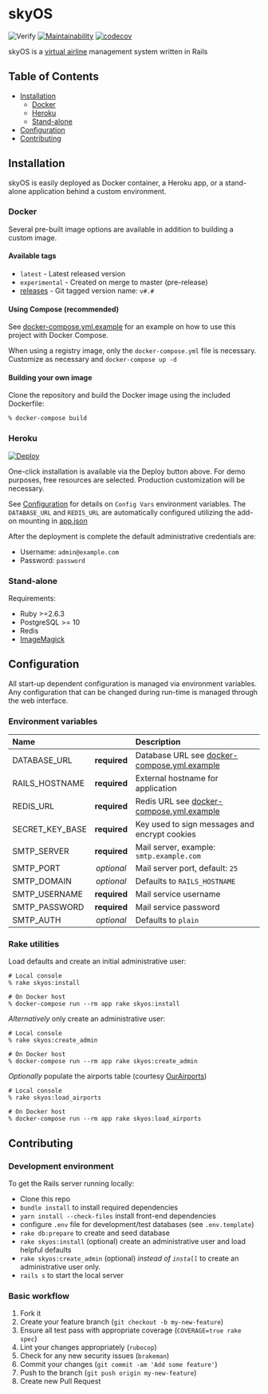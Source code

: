 # skyOS

![Verify](https://github.com/lonestarvirtual/skyOS/workflows/Verify/badge.svg)
[![Maintainability](https://api.codeclimate.com/v1/badges/5d90db83c1ed525e2beb/maintainability)](https://codeclimate.com/github/lonestarvirtual/skyOS/maintainability)
[![codecov](https://codecov.io/gh/lonestarvirtual/skyOS/branch/master/graph/badge.svg)](https://codecov.io/gh/lonestarvirtual/skyOS)

skyOS is a [virtual airline](https://en.wikipedia.org/wiki/Virtual_airline_(hobby))
management system written in Rails

## Table of Contents
* [Installation](#installation)
  * [Docker](#docker)
  * [Heroku](#heroku)
  * [Stand-alone](#stand-alone)
* [Configuration](#configuration)
* [Contributing](#contributing)

## Installation
skyOS is easily deployed as Docker container, a Heroku app, or a 
stand-alone application behind a custom environment.

### Docker
Several pre-built image options are available in addition to building a
custom image. 

#### Available tags
* `latest` - Latest released version
* `experimental` - Created on merge to master (pre-release)
* [releases](https://github.com/lonestarvirtual/skyOS/releases) - 
Git tagged version name: `v#.#`

#### Using Compose (recommended)
See [docker-compose.yml.example](docker-compose.yml.example) for an example on
how to use this project with Docker Compose.

When using a registry image, only the `docker-compose.yml` file is necessary.
Customize as necessary and `docker-compose up -d`

#### Building your own image
Clone the repository and build the Docker image using the included Dockerfile:
```
% docker-compose build
```

### Heroku
[![Deploy](https://www.herokucdn.com/deploy/button.svg)](https://heroku.com/deploy)

One-click installation is available via the Deploy button above. For demo 
purposes, free resources are selected. Production customization will 
be necessary.

See [Configuration](#configuration) for details on `Config Vars` 
environment variables. The `DATABASE_URL` and `REDIS_URL` are automatically
configured utilizing the add-on mounting in [app.json](app.json)

After the deployment is complete the default administrative credentials are:
  * Username: `admin@example.com`
  * Password: `password`
  
### Stand-alone

Requirements:
* Ruby >=2.6.3
* PostgreSQL >= 10
* Redis
* [ImageMagick](https://imagemagick.org/)

## Configuration
All start-up dependent configuration is managed via environment variables. Any
configuration that can be changed during run-time is managed through the web
interface.

### Environment variables
| Name                  |             | Description                                                               |
| :---                  |   :----:    | :-----------                                                              |
| DATABASE_URL          |**required** | Database URL see [docker-compose.yml.example](docker-compose.yml.example) |
| RAILS_HOSTNAME        |**required** | External hostname for application                                         |
| REDIS_URL             |**required** | Redis URL see [docker-compose.yml.example](docker-compose.yml.example)    |
| SECRET_KEY_BASE       |**required** | Key used to sign messages and encrypt cookies                             |
| SMTP_SERVER           |**required** | Mail server, example: `smtp.example.com`                                  |
| SMTP_PORT             | *optional*  | Mail server port, default: `25`                                           |
| SMTP_DOMAIN           | *optional*  | Defaults to `RAILS_HOSTNAME`                                              |
| SMTP_USERNAME         |**required** | Mail service username                                                     |
| SMTP_PASSWORD         |**required** | Mail service password                                                     |
| SMTP_AUTH             | *optional*  | Defaults to `plain`        

### Rake utilities
Load defaults and create an initial administrative user:
```
# Local console
% rake skyos:install

# On Docker host
% docker-compose run --rm app rake skyos:install
```

*Alternatively* only create an administrative user:
```
# Local console
% rake skyos:create_admin

# On Docker host
% docker-compose run --rm app rake skyos:create_admin
```

*Optionally* populate the airports table (courtesy [OurAirports](https://ourairports.com/))
```
# Local console
% rake skyos:load_airports

# On Docker host
% docker-compose run --rm app rake skyos:load_airports
```

## Contributing

### Development environment
To get the Rails server running locally:

* Clone this repo
* `bundle install` to install required dependencies
* `yarn install --check-files` install front-end dependencies
* configure `.env` file for development/test databases (see `.env.template`)
* `rake db:prepare` to create and seed database
* `rake skyos:install` (optional) create an administrative user and load 
   helpful defaults
* `rake skyos:create_admin` (optional) *instead of `install`* to create an 
   administrative user only.
* `rails s` to start the local server

### Basic workflow

1. Fork it
2. Create your feature branch (`git checkout -b my-new-feature`)
3. Ensure all test pass with appropriate coverage (`COVERAGE=true rake spec`)
4. Lint your changes appropriately (`rubocop`)
5. Check for any new security issues (`brakeman`) 
6. Commit your changes (`git commit -am 'Add some feature'`)
7. Push to the branch (`git push origin my-new-feature`)
8. Create new Pull Request
